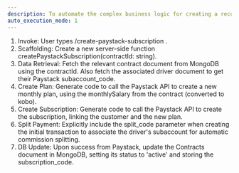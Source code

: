 ```yaml
---
description: To automate the complex business logic for creating a recurring subscription for the "Hire a Full-Time Driver" service, translating financial architecture into a reliable command.
auto_execution_mode: 1
---
```


1. Invoke: User types /create-paystack-subscription <contractId>. 
 2. Scaffolding: Create a new server-side function createPaystackSubscription(contractId: string). 
 3. Data Retrieval: Fetch the relevant contract document from MongoDB using the contractId. Also fetch the associated driver document to get their Paystack subaccount_code. 
 4. Create Plan: Generate code to call the Paystack API to create a new monthly plan, using the monthlySalary from the contract (converted to kobo). 
 5. Create Subscription: Generate code to call the Paystack API to create the subscription, linking the customer and the new plan. 
 6. Split Payment: Explicitly include the split_code parameter when creating the initial transaction to associate the driver's subaccount for automatic commission splitting. 
 7. DB Update: Upon success from Paystack, update the Contracts document in MongoDB, setting its status to 'active' and storing the subscription_code.